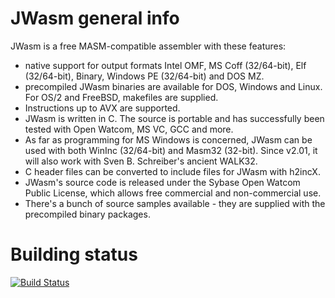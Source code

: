 # JWasm general info

JWasm is a free MASM-compatible assembler with these features:

- native support for output formats Intel OMF, MS Coff (32/64-bit), Elf (32/64-bit), Binary, Windows PE (32/64-bit) and DOS MZ.
- precompiled JWasm binaries are available for DOS, Windows and Linux. For OS/2 and FreeBSD, makefiles are supplied.
- Instructions up to AVX are supported.
- JWasm is written in C. The source is portable and has successfully been tested with Open Watcom, MS VC, GCC and more.
- As far as programming for MS Windows is concerned, JWasm can be used with both WinInc (32/64-bit) and Masm32 (32-bit). Since v2.01, it will also work with Sven B. Schreiber's ancient WALK32.
- C header files can be converted to include files for JWasm with h2incX.
- JWasm's source code is released under the Sybase Open Watcom Public License, which allows free commercial and non-commercial use.
- There's a bunch of source samples available - they are supplied with the precompiled binary packages.

# Building status

[![Build Status](https://travis-ci.org/JWasm/JWasm.svg)](https://travis-ci.org/JWasm/JWasm.svg)
